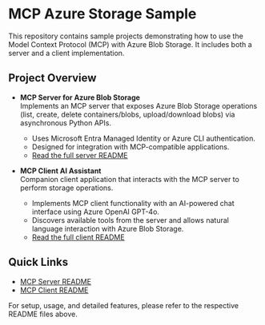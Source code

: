 # MCP Azure Storage Sample

This repository contains sample projects demonstrating how to use the Model Context Protocol (MCP) with Azure Blob Storage. It includes both a server and a client implementation.

## Project Overview

- **MCP Server for Azure Blob Storage**  
  Implements an MCP server that exposes Azure Blob Storage operations (list, create, delete containers/blobs, upload/download blobs) via asynchronous Python APIs.  
  - Uses Microsoft Entra Managed Identity or Azure CLI authentication.
  - Designed for integration with MCP-compatible applications.
  - [Read the full server README](./mcp-server-az-storage-svc/README.md)

- **MCP Client AI Assistant**  
  Companion client application that interacts with the MCP server to perform storage operations.  
  - Implements MCP client functionality with an AI-powered chat interface using Azure OpenAI GPT-4o.
  - Discovers available tools from the server and allows natural language interaction with Azure Blob Storage.
  - [Read the full client README](./mcp-client-ai-assistant/README.md)

## Quick Links

- [MCP Server README](./mcp-server-az-storage-svc/README.md)
- [MCP Client README](./mcp-client-ai-assistant/README.md)

For setup, usage, and detailed features, please refer to the respective README files above.
